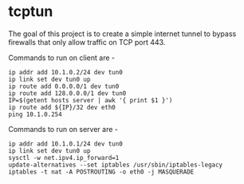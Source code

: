 # tcptun

The goal of this project is to create a simple internet tunnel to bypass firewalls that only allow traffic on TCP port 443. 


Commands to run on client are - 
```
ip addr add 10.1.0.2/24 dev tun0
ip link set dev tun0 up
ip route add 0.0.0.0/1 dev tun0
ip route add 128.0.0.0/1 dev tun0
IP=$(getent hosts server | awk '{ print $1 }')
ip route add ${IP}/32 dev eth0
ping 10.1.0.254
```

Commands to run on server are -

```
ip addr add 10.1.0.1/24 dev tun0
ip link set dev tun0 up
sysctl -w net.ipv4.ip_forward=1
update-alternatives --set iptables /usr/sbin/iptables-legacy
iptables -t nat -A POSTROUTING -o eth0 -j MASQUERADE

```